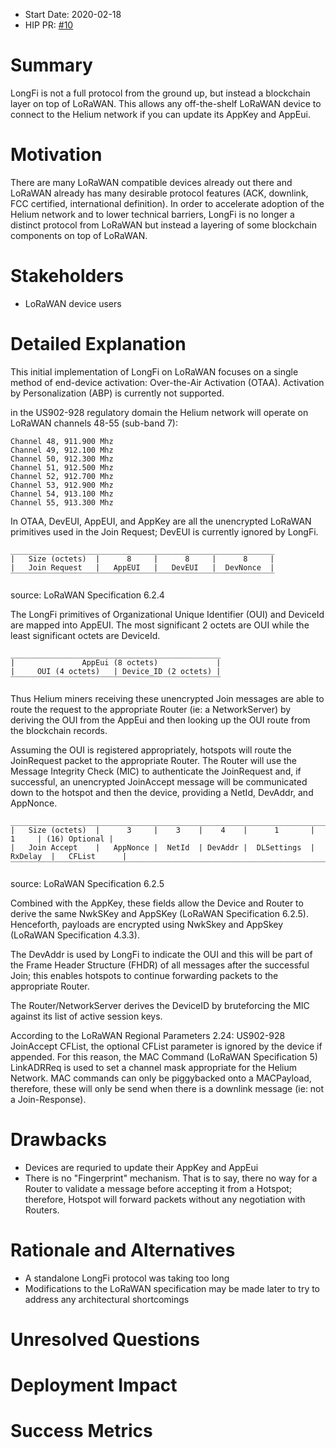 - Start Date: 2020-02-18
- HIP PR: [#10](https://github.com/helium/HIP/pull/10)

# Summary
[summary]: #summary

LongFi is not a full protocol from the ground up, but instead a blockchain
layer on top of LoRaWAN. This allows any off-the-shelf LoRaWAN device to
connect to the Helium network if you can update its AppKey and AppEui.

# Motivation
[motivation]: #motivation

There are many LoRaWAN compatible devices already out there and LoRaWAN already
has many desirable protocol features (ACK, downlink, FCC certified,
international definition). In order to accelerate adoption of the Helium
network and to lower technical barriers, LongFi is no longer a distinct
protocol from LoRaWAN but instead a layering of some blockchain components on
top of LoRaWAN. 


# Stakeholders
[stakeholders]: #stakeholders

* LoRaWAN device users

# Detailed Explanation
[detailed-explanation]: #detailed-explanation

This initial implementation of LongFi on LoRaWAN focuses on a single method of
end-device activation: Over-the-Air Activation (OTAA). Activation by
Personalization (ABP) is currently not supported.

in the US902-928 regulatory domain the Helium network will operate on LoRaWAN
channels 48-55 (sub-band 7):
```
Channel 48, 911.900 Mhz
Channel 49, 912.100 Mhz
Channel 50, 912.300 Mhz
Channel 51, 912.500 Mhz
Channel 52, 912.700 Mhz
Channel 53, 912.900 Mhz
Channel 54, 913.100 Mhz
Channel 55, 913.300 Mhz
```

In OTAA, DevEUI, AppEUI, and AppKey are all the unencrypted LoRaWAN primitives
used in the Join Request; DevEUI is currently ignored by LongFi.

```
___________________________________________________________
|   Size (octets)  |      8     |      8     |      8     |
|   Join Request   |   AppEUI   |   DevEUI   |  DevNonce  |
‾‾‾‾‾‾‾‾‾‾‾‾‾‾‾‾‾‾‾‾‾‾‾‾‾‾‾‾‾‾‾‾‾‾‾‾‾‾‾‾‾‾‾‾‾‾‾‾‾‾‾‾‾‾‾‾‾‾‾
```
source: LoRaWAN Specification 6.2.4 

The LongFi primitives of Organizational Unique Identifier (OUI) and DeviceId
are mapped into AppEUI. The most significant 2 octets are OUI while the least
significant octets are DeviceId.

```
_______________________________________________
|               AppEui (8 octets)             |
|     OUI (4 octets)   | Device_ID (2 octets) |
‾‾‾‾‾‾‾‾‾‾‾‾‾‾‾‾‾‾‾‾‾‾‾‾‾‾‾‾‾‾‾‾‾‾‾‾‾‾‾‾‾‾‾‾‾‾‾
```

Thus Helium miners receiving these unencrypted Join messages are able to route
the request to the appropriate Router (ie: a NetworkServer) by deriving the OUI
from the AppEui and then looking up the OUI route from the blockchain records.

Assuming the OUI is registered appropriately, hotspots will route the
JoinRequest packet to the appropriate Router. The Router will use the Message
Integrity Check (MIC) to authenticate the JoinRequest and, if successful, an
unencrypted JoinAccept message will be communicated down to the hotspot and
then the device, providing a NetId, DevAddr, and AppNonce. 

```
_______________________________________________________________________________________________
|   Size (octets)  |      3     |    3    |    4    |      1       |    1     | (16) Optional |
|   Join Accept    |   AppNonce |  NetId  | DevAddr |  DLSettings  | RxDelay  |   CFList      |
‾‾‾‾‾‾‾‾‾‾‾‾‾‾‾‾‾‾‾‾‾‾‾‾‾‾‾‾‾‾‾‾‾‾‾‾‾‾‾‾‾‾‾‾‾‾‾‾‾‾‾‾‾‾‾‾‾‾‾‾‾‾‾‾‾‾‾‾‾‾‾‾‾‾‾‾‾‾‾‾‾‾‾‾‾‾‾‾‾‾‾‾‾‾‾
```
source: LoRaWAN Specification 6.2.5 

Combined with the AppKey, these fields allow the Device and Router to derive
the same NwkSKey and AppSKey (LoRaWAN Specification 6.2.5). Henceforth,
payloads are encrypted using NwkSkey and AppSkey (LoRaWAN Specification 4.3.3).

The DevAddr is used by LongFi to indicate the OUI and this will be part of the
Frame Header Structure (FHDR) of all messages after the successful Join; this
enables hotspots to continue forwarding packets to the appropriate Router.

The Router/NetworkServer derives the DeviceID by bruteforcing the MIC against
its list of active session keys.

According to the LoRaWAN Regional Parameters 2.24: US902-928 JoinAccept CFList,
the optional CFList parameter is ignored by the device if appended. For this
reason, the MAC Command (LoRaWAN Specification 5) LinkADRReq is used to set a
channel mask appropriate for the Helium Network. MAC commands can only be
piggybacked onto a MACPayload, therefore, these will only be send when there
is a downlink message (ie: not a Join-Response).

# Drawbacks
[drawbacks]: #drawbacks

- Devices are requried to update their AppKey and AppEui
- There is no "Fingerprint" mechanism. That is to say, there no way for a
Router to validate a message before accepting it from a Hotspot; therefore,
Hotspot will forward packets without any negotiation with Routers.

# Rationale and Alternatives
[alternatives]: #rationale-and-alternatives

- A standalone LongFi protocol was taking too long
- Modifications to the LoRaWAN specification may be made later to try to
address any architectural shortcomings

# Unresolved Questions
[unresolved]: #unresolved-questions


# Deployment Impact
[deployment-impact]: #deployment-impact


# Success Metrics
[success-metrics]: #success-metrics
